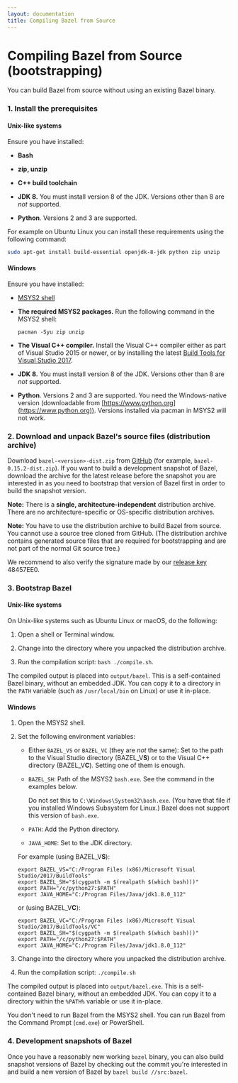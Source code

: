```yaml
---
layout: documentation
title: Compiling Bazel from Source
---
```


# <a name="compiling-from-source"></a>Compiling Bazel from Source (bootstrapping)

You can build Bazel from source without using an existing Bazel binary.

### 1.  Install the prerequisites

#### Unix-like systems

Ensure you have installed:

*   **Bash**

*   **zip, unzip**

*   **C++ build toolchain**

*   **JDK 8.** You must install version 8 of the JDK. Versions other than 8 are
    *not* supported.

*   **Python**. Versions 2 and 3 are supported.

For example on Ubuntu Linux you can install these requirements using the following command:

```sh
sudo apt-get install build-essential openjdk-8-jdk python zip unzip
```

#### Windows

Ensure you have installed:

*   [MSYS2 shell](https://msys2.github.io/)

*   **The required MSYS2 packages.** Run the following command in the MSYS2
    shell:

    ```
    pacman -Syu zip unzip
    ```

*   **The Visual C++ compiler.** Install the Visual C++ compiler either as part
    of Visual Studio 2015 or newer, or by installing the latest [Build Tools
    for Visual Studio 2017](https://aka.ms/BuildTools).

*   **JDK 8.** You must install version 8 of the JDK. Versions other than 8 are
    *not* supported.

*   **Python**. Versions 2 and 3 are supported. You need the
    Windows-native version (downloadable from [https://www.python.org](https://www.python.org)).
    Versions installed via pacman in MSYS2 will not work.

### 2.  Download and unpack Bazel's source files (distribution archive)

Download `bazel-<version>-dist.zip` from [GitHub](https://github.com/bazelbuild/bazel/releases)
(for example, `bazel-0.15.2-dist.zip`). If you want to build a development snapshot of
Bazel, download the archive for the latest release before the snapshot
you are interested in as you need to bootstrap that version of Bazel
first in order to build the snapshot version.

**Note:** There is a **single, architecture-independent** distribution archive. There are no architecture-specific or OS-specific distribution archives.

**Note:** You have to use the distribution archive to build Bazel from source.
You cannot use a source tree cloned from GitHub. (The distribution archive
contains generated source files that are required for bootstrapping and are not
part of the normal Git source tree.)

We recommend to also verify the signature made by our
[release key](https://bazel.build/bazel-release.pub.gpg) 48457EE0.

### 3.  Bootstrap Bazel

#### Unix-like systems

On Unix-like systems such as Ubuntu Linux or macOS, do the following:

1.  Open a shell or Terminal window.

2.  Change into the directory where you unpacked the distribution archive.

3.  Run the compilation script: `bash ./compile.sh`.

The compiled output is placed into `output/bazel`. This is a self-contained
Bazel binary, without an embedded JDK. You can copy it to a directory in the
`PATH` variable (such as `/usr/local/bin` on Linux) or use it in-place.

#### Windows

1.  Open the MSYS2 shell.

2.  Set the following environment variables:
    *   Either `BAZEL_VS` or `BAZEL_VC` (they are *not* the same): Set to the
        path to the Visual Studio directory (BAZEL\_V<b>S</b>) or to the Visual
        C++ directory (BAZEL\_V<b>C</b>). Setting one of them is enough.
    *   `BAZEL_SH`: Path of the MSYS2 `bash.exe`. See the command in the
        examples below.

        Do not set this to `C:\Windows\System32\bash.exe`. (You have that file
        if you installed Windows Subsystem for Linux.) Bazel does not support
        this version of `bash.exe`.
    *   `PATH`: Add the Python directory.
    *   `JAVA_HOME`: Set to the JDK directory.

    For example (using BAZEL\_V<b>S</b>):

        export BAZEL_VS="C:/Program Files (x86)/Microsoft Visual Studio/2017/BuildTools"
        export BAZEL_SH="$(cygpath -m $(realpath $(which bash)))"
        export PATH="/c/python27:$PATH"
        export JAVA_HOME="C:/Program Files/Java/jdk1.8.0_112"

    or (using BAZEL\_V<b>C</b>):

        export BAZEL_VC="C:/Program Files (x86)/Microsoft Visual Studio/2017/BuildTools/VC"
        export BAZEL_SH="$(cygpath -m $(realpath $(which bash)))"
        export PATH="/c/python27:$PATH"
        export JAVA_HOME="C:/Program Files/Java/jdk1.8.0_112"

3.  Change into the directory where you unpacked the distribution archive.

4.  Run the compilation script: `./compile.sh`

The compiled output is placed into `output/bazel.exe`. This is a self-contained
Bazel binary, without an embedded JDK. You can copy it to a directory within the
`%PATH%` variable or use it in-place.

You don't need to run Bazel from the MSYS2 shell. You can run Bazel from the
Command Prompt (`cmd.exe`) or PowerShell.

### 4. Development snapshots of Bazel

Once you have a reasonably new working `bazel` binary, you can also build
snapshot versions of Bazel by checking out the commit you're interested in
and build a new version of Bazel by `bazel build //src:bazel`.
